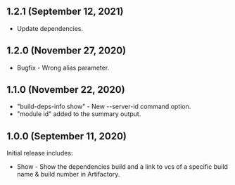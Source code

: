 ## 1.2.1 (September 12, 2021)
- Update dependencies.

## 1.2.0 (November 27, 2020)
- Bugfix - Wrong alias parameter.

## 1.1.0 (November 22, 2020)
- "build-deps-info show" - New --server-id command option.
- "module id" added to the summary output.

## 1.0.0 (September 11, 2020)
Initial release includes:
- Show - Show the dependencies build and a link to vcs of a specific build name & build number in Artifactory.